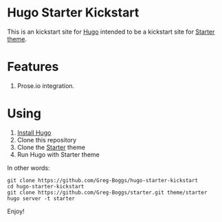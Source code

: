 Hugo Starter Kickstart
======================

This is an kickstart site for [Hugo](http://gohugo.io/) intended to be a kickstart site for [Starter theme](https://github.com/Greg-Boggs/starter).

# Features

1. Prose.io integration.

# Using

1. [Install Hugo](http://gohugo.io/overview/installing/)
2. Clone this repository
3. Clone the [Starter](https://github.com/Greg-Boggs/starter) theme
4. Run Hugo with Starter theme

In other words:

    git clone https://github.com/Greg-Boggs/hugo-starter-kickstart
    cd hugo-starter-kickstart
    git clone https://github.com/Greg-Boggs/starter.git theme/starter
    hugo server -t starter

Enjoy!
